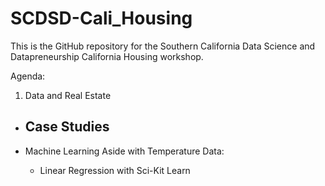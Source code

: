 # SCDSD-Cali_Housing
This is the GitHub repository for the Southern California Data Science and Datapreneurship California Housing workshop.

Agenda: 

1. Data and Real Estate 

- Case Studies 
	- 

- Machine Learning Aside with Temperature Data: 

	- Linear Regression with Sci-Kit Learn 


